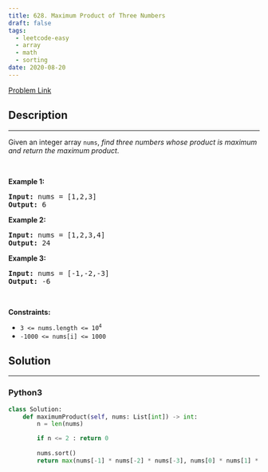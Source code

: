```yaml
---
title: 628. Maximum Product of Three Numbers
draft: false
tags: 
  - leetcode-easy
  - array
  - math
  - sorting
date: 2020-08-20
---
```


[Problem Link](https://leetcode.com/problems/maximum-product-of-three-numbers/)

## Description

---
<p>Given an integer array <code>nums</code>, <em>find three numbers whose product is maximum and return the maximum product</em>.</p>

<p>&nbsp;</p>
<p><strong class="example">Example 1:</strong></p>
<pre><strong>Input:</strong> nums = [1,2,3]
<strong>Output:</strong> 6
</pre><p><strong class="example">Example 2:</strong></p>
<pre><strong>Input:</strong> nums = [1,2,3,4]
<strong>Output:</strong> 24
</pre><p><strong class="example">Example 3:</strong></p>
<pre><strong>Input:</strong> nums = [-1,-2,-3]
<strong>Output:</strong> -6
</pre>
<p>&nbsp;</p>
<p><strong>Constraints:</strong></p>

<ul>
	<li><code>3 &lt;= nums.length &lt;=&nbsp;10<sup>4</sup></code></li>
	<li><code>-1000 &lt;= nums[i] &lt;= 1000</code></li>
</ul>


## Solution

---
### Python3
``` py title='maximum-product-of-three-numbers'
class Solution:
    def maximumProduct(self, nums: List[int]) -> int:
        n = len(nums)

        if n <= 2 : return 0
        
        nums.sort()
        return max(nums[-1] * nums[-2] * nums[-3], nums[0] * nums[1] * nums[-1])
```

